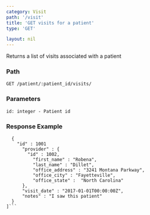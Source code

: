 ```yaml
---
category: Visit
path: '/visit'
title: 'GET visits for a patient'
type: 'GET'

layout: nil
---
```


Returns a list of visits associated with a patient

### Path
```GET /patient/:patient_id/visits/ ```

### Parameters
```id: integer - Patient id ```

### Response Example
```[
  {
    "id" : 1001
      "provider" : {
        "id" : 1002,
          "first_name" : "Robena",
          "last_name" :	"Dillet",
          "office_address" : "3241 Montana Parkway",
          "office_city" : "Fayetteville",
          "office_state" :	"North Carolina"
      },
      "visit_date" : "2017-01-01T00:00:00Z",
      "notes" : "I saw this patient"
  }
]```
